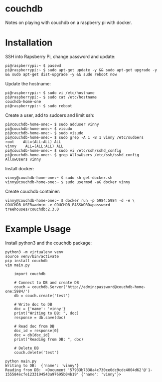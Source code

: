 # couchdb

Notes on playing with couchdb on a raspberry pi with docker.

# Installation

SSH into Rapsberry Pi, change password and update:

	pi@raspberrypi:~ $ passwd 
	pi@raspberrypi:~ $ sudo apt-get update -y && sudo apt-get upgrade -y && sudo apt-get dist-upgrade -y && sudo reboot now

Update the hostname:

	pi@raspberrypi:~ $ sudo vi /etc/hostname
	pi@raspberrypi:~ $ sudo cat /etc/hostname 
	couchdb-home-one
	pi@raspberrypi:~ $ sudo reboot

Create a user, add to sudoers and limit ssh:

	pi@couchdb-home-one:~ $ sudo adduser vinny
	pi@couchdb-home-one:~ $ visudo 
	pi@couchdb-home-one:~ $ sudo visudo 
	pi@couchdb-home-one:~ $ sudo grep -A 1 -B 1 vinny /etc/sudoers
	root	ALL=(ALL:ALL) ALL
	vinny    ALL=(ALL:ALL) ALL
	pi@couchdb-home-one:~ $ sudo vi /etc/ssh/sshd_config 
	pi@couchdb-home-one:~ $ grep AllowUsers /etc/ssh/sshd_config 
	AllowUsers vinny

Install docker:

	vinny@couchdb-home-one:~ $ sudo sh get-docker.sh
	vinny@couchdb-home-one:~ $ sudo usermod -aG docker vinny

Create couchdb container:

	vinny@couchdb-home-one:~ $ docker run -p 5984:5984 -d -e \
	COUCHDB_USER=admin -e COUCHDB_PASSWORD=password treehouses/couchdb:2.3.0

# Example Usage

Install python3 and the couchdb package:

	python3 -m virtualenv venv
	source venv/bin/activate
	pip install couchdb
	vim main.py 

		import couchdb

		# Connect to DB and create DB
		couch = couchdb.Server('http://admin:password@couchdb-home-one:5984/')
		db = couch.create('test')

		# Write doc to DB
		doc = {'name': 'vinny'}
		print("Writing to DB: ", doc)
		response = db.save(doc)

		# Read doc from DB
		doc_id = response[0]
		doc = db[doc_id]
		print("Reading from DB: ", doc)

		# Delete DB
		couch.delete('test')

	python main.py 
	Writing to DB:  {'name': 'vinny'}
	Reading from DB:  <Document '57933b7338a4c730ce0dc9cdc4004d62'@'1-155584ecfe1233194543a97695b04b19' {'name': 'vinny'}>
